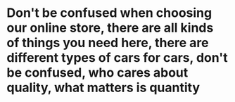 
# Don't be confused when choosing our online store, there are all kinds of things you need here, there are different types of cars for cars, don't be confused, who cares about quality, what matters is quantity
